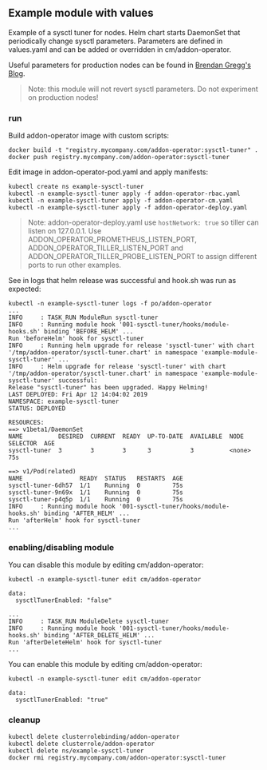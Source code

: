 ## Example module with values

Example of a sysctl tuner for nodes. Helm chart starts DaemonSet that periodically change sysctl parameters. Parameters are defined in values.yaml and can be added or overridden in cm/addon-operator.

Useful parameters for production nodes can be found in [Brendan Gregg's Blog](http://www.brendangregg.com/blog/2017-12-31/reinvent-netflix-ec2-tuning.html).

> Note: this module will not revert sysctl parameters. Do not experiment on production nodes!


### run

Build addon-operator image with custom scripts:

```
docker build -t "registry.mycompany.com/addon-operator:sysctl-tuner" .
docker push registry.mycompany.com/addon-operator:sysctl-tuner
```

Edit image in addon-operator-pod.yaml and apply manifests:

```
kubectl create ns example-sysctl-tuner
kubectl -n example-sysctl-tuner apply -f addon-operator-rbac.yaml
kubectl -n example-sysctl-tuner apply -f addon-operator-cm.yaml
kubectl -n example-sysctl-tuner apply -f addon-operator-deploy.yaml
```

> Note: addon-operator-deploy.yaml use `hostNetwork: true` so tiller can listen on 127.0.0.1.  Use 
ADDON_OPERATOR_PROMETHEUS_LISTEN_PORT, ADDON_OPERATOR_TILLER_LISTEN_PORT and  ADDON_OPERATOR_TILLER_PROBE_LISTEN_PORT to assign different ports to run other examples. 

See in logs that helm release was successful and hook.sh was run as expected:

```
kubectl -n example-sysctl-tuner logs -f po/addon-operator
...
INFO     : TASK_RUN ModuleRun sysctl-tuner
INFO     : Running module hook '001-sysctl-tuner/hooks/module-hooks.sh' binding 'BEFORE_HELM' ...
Run 'beforeHelm' hook for sysctl-tuner
INFO     : Running helm upgrade for release 'sysctl-tuner' with chart '/tmp/addon-operator/sysctl-tuner.chart' in namespace 'example-module-sysctl-tuner' ...
INFO     : Helm upgrade for release 'sysctl-tuner' with chart '/tmp/addon-operator/sysctl-tuner.chart' in namespace 'example-module-sysctl-tuner' successful:
Release "sysctl-tuner" has been upgraded. Happy Helming!
LAST DEPLOYED: Fri Apr 12 14:04:02 2019
NAMESPACE: example-sysctl-tuner
STATUS: DEPLOYED

RESOURCES:
==> v1beta1/DaemonSet
NAME          DESIRED  CURRENT  READY  UP-TO-DATE  AVAILABLE  NODE SELECTOR  AGE
sysctl-tuner  3        3        3      3           3          <none>         75s

==> v1/Pod(related)
NAME                READY  STATUS   RESTARTS  AGE
sysctl-tuner-6dh57  1/1    Running  0         75s
sysctl-tuner-9n69x  1/1    Running  0         75s
sysctl-tuner-p4q5p  1/1    Running  0         75s
INFO     : Running module hook '001-sysctl-tuner/hooks/module-hooks.sh' binding 'AFTER_HELM' ...
Run 'afterHelm' hook for sysctl-tuner
...
```

### enabling/disabling module

You can disable this module by editing cm/addon-operator:

```
kubectl -n example-sysctl-tuner edit cm/addon-operator

data:
  sysctlTunerEnabled: "false"
```

```
...
INFO     : TASK_RUN ModuleDelete sysctl-tuner
INFO     : Running module hook '001-sysctl-tuner/hooks/module-hooks.sh' binding 'AFTER_DELETE_HELM' ...
Run 'afterDeleteHelm' hook for sysctl-tuner
...
```

You can enable this module by editing cm/addon-operator:

```
kubectl -n example-sysctl-tuner edit cm/addon-operator

data:
  sysctlTunerEnabled: "true"
```


### cleanup

```
kubectl delete clusterrolebinding/addon-operator
kubectl delete clusterrole/addon-operator
kubectl delete ns/example-sysctl-tuner
docker rmi registry.mycompany.com/addon-operator:sysctl-tuner
```
